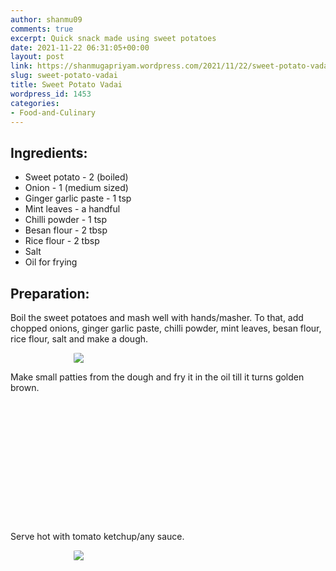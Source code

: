 ```yaml
---
author: shanmu09
comments: true
excerpt: Quick snack made using sweet potatoes
date: 2021-11-22 06:31:05+00:00
layout: post
link: https://shanmugapriyam.wordpress.com/2021/11/22/sweet-potato-vadai/
slug: sweet-potato-vadai
title: Sweet Potato Vadai
wordpress_id: 1453
categories:
- Food-and-Culinary
---
```

<style>
.square {
    float:left;
    width: 49%;
    border-radius:5%;
    padding-bottom : 40%; /* = width for a 1:1 aspect ratio */
    margin:0.5%;
    background-position:center center;
    background-repeat:no-repeat;
    background-size:cover; /* you change this to "contain" if you don't want the images to be cropped */
}
	
#break {
    clear:both;
}


.img_1{background-image:url('https://shanmugapriyam.files.wordpress.com/2021/05/00000img_00000_burst20210519162224230_cover.jpg');}
.img_2{background-image:url('https://shanmugapriyam.files.wordpress.com/2021/05/00000img_00000_burst20210519163334832_cover.jpg');}

.resize_fit_center {
    max-width:60%;
    max-height:60%;
    vertical-align: middle;
    display: block;
    margin-left: auto;
    margin-right: auto;
    border-radius:5%;
}

.center {
  margin: auto;
  width: 60%;
}
</style>






## Ingredients:







  * Sweet potato - 2 (boiled)
  * Onion - 1 (medium sized)
  * Ginger garlic paste - 1 tsp
  * Mint leaves - a handful
  * Chilli powder - 1 tsp
  * Besan flour - 2 tbsp
  * Rice flour - 2 tbsp
  * Salt
  * Oil for frying






## Preparation:







Boil the sweet potatoes and mash well with hands/masher. To that, add chopped onions, ginger garlic paste, chilli powder, mint leaves, besan flour, rice flour, salt and make a dough.



<div>
	<img src="https://shanmugapriyam.files.wordpress.com/2021/05/00000img_00000_burst20210519161823502_cover.jpg"  class="resize_fit_center"/>
</div>
<p/>






Make small patties from the dough and fry it in the oil till it turns golden brown.



<div class="square img_1">
</div>
<div class="square img_2">
</div>
<p/>









Serve hot with tomato ketchup/any sauce.




<div>
	<img src="https://shanmugapriyam.files.wordpress.com/2021/05/00100lrportrait_00100_burst20210519163453752_cover.jpg"  class="resize_fit_center"/>
</div>
<p/>

